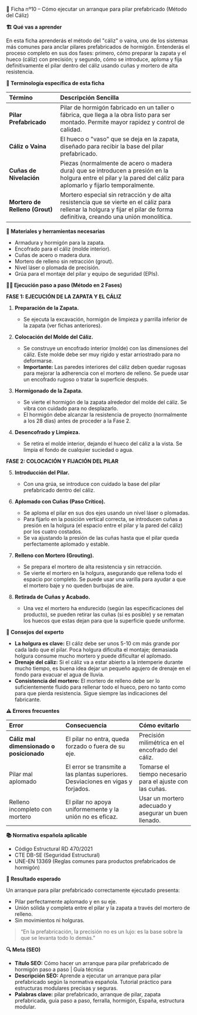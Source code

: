🧱 Ficha nº10 – Cómo ejecutar un arranque para pilar prefabricado (Método del Cáliz)

**🏗️ Qué vas a aprender**

En esta ficha aprenderás el método del "cáliz" o vaina, uno de los sistemas más comunes para anclar pilares prefabricados de hormigón. Entenderás el proceso completo en sus dos fases: primero, cómo preparar la zapata y el hueco (cáliz) con precisión; y segundo, cómo se introduce, aploma y fija definitivamente el pilar dentro del cáliz usando cuñas y mortero de alta resistencia.

**📖 Terminología específica de esta ficha**

| Término | Descripción Sencilla |
| :--- | :--- |
| **Pilar Prefabricado** | Pilar de hormigón fabricado en un taller o fábrica, que llega a la obra listo para ser montado. Permite mayor rapidez y control de calidad. |
| **Cáliz o Vaina** | El hueco o "vaso" que se deja en la zapata, diseñado para recibir la base del pilar prefabricado. |
| **Cuñas de Nivelación** | Piezas (normalmente de acero o madera dura) que se introducen a presión en la holgura entre el pilar y la pared del cáliz para aplomarlo y fijarlo temporalmente. |
| **Mortero de Relleno (Grout)** | Mortero especial sin retracción y de alta resistencia que se vierte en el cáliz para rellenar la holgura y fijar el pilar de forma definitiva, creando una unión monolítica. |

**🧱 Materiales y herramientas necesarias**

- Armadura y hormigón para la zapata.
- Encofrado para el cáliz (molde interior).
- Cuñas de acero o madera dura.
- Mortero de relleno sin retracción (grout).
- Nivel láser o plomada de precisión.
- Grúa para el montaje del pilar y equipo de seguridad (EPIs).

**👷‍♂️ Ejecución paso a paso (Método en 2 Fases)**

**FASE 1: EJECUCIÓN DE LA ZAPATA Y EL CÁLIZ**

1.  **Preparación de la Zapata.**
    - Se ejecuta la excavación, hormigón de limpieza y parrilla inferior de la zapata (ver fichas anteriores).

2.  **Colocación del Molde del Cáliz.**
    - Se construye un encofrado interior (molde) con las dimensiones del cáliz. Este molde debe ser muy rígido y estar arriostrado para no deformarse.
    - **Importante:** Las paredes interiores del cáliz deben quedar rugosas para mejorar la adherencia con el mortero de relleno. Se puede usar un encofrado rugoso o tratar la superficie después.

3.  **Hormigonado de la Zapata.**
    - Se vierte el hormigón de la zapata alrededor del molde del cáliz. Se vibra con cuidado para no desplazarlo.
    - El hormigón debe alcanzar la resistencia de proyecto (normalmente a los 28 días) antes de proceder a la Fase 2.

4.  **Desencofrado y Limpieza.**
    - Se retira el molde interior, dejando el hueco del cáliz a la vista. Se limpia el fondo de cualquier suciedad o agua.

**FASE 2: COLOCACIÓN Y FIJACIÓN DEL PILAR**

5.  **Introducción del Pilar.**
    - Con una grúa, se introduce con cuidado la base del pilar prefabricado dentro del cáliz.

6.  **Aplomado con Cuñas (Paso Crítico).**
    - Se aploma el pilar en sus dos ejes usando un nivel láser o plomadas.
    - Para fijarlo en la posición vertical correcta, se introducen cuñas a presión en la holgura (el espacio entre el pilar y la pared del cáliz) por los cuatro costados.
    - Se va ajustando la presión de las cuñas hasta que el pilar queda perfectamente aplomado y estable.

7.  **Relleno con Mortero (Grouting).**
    - Se prepara el mortero de alta resistencia y sin retracción.
    - Se vierte el mortero en la holgura, asegurando que rellena todo el espacio por completo. Se puede usar una varilla para ayudar a que el mortero baje y no queden burbujas de aire.

8.  **Retirada de Cuñas y Acabado.**
    - Una vez el mortero ha endurecido (según las especificaciones del producto), se pueden retirar las cuñas (si es posible) y se rematan los huecos que estas dejan para que la superficie quede uniforme.

**💬 Consejos del experto**

- **La holgura es clave:** El cáliz debe ser unos 5-10 cm más grande por cada lado que el pilar. Poca holgura dificulta el montaje; demasiada holgura consume mucho mortero y puede dificultar el aplomado.
- **Drenaje del cáliz:** Si el cáliz va a estar abierto a la intemperie durante mucho tiempo, es buena idea dejar un pequeño agujero de drenaje en el fondo para evacuar el agua de lluvia.
- **Consistencia del mortero:** El mortero de relleno debe ser lo suficientemente fluido para rellenar todo el hueco, pero no tanto como para que pierda resistencia. Sigue siempre las indicaciones del fabricante.

**⚠️ Errores frecuentes**

| Error | Consecuencia | Cómo evitarlo |
| :--- | :--- | :--- |
| **Cáliz mal dimensionado o posicionado** | El pilar no entra, queda forzado o fuera de su eje. | Precisión milimétrica en el encofrado del cáliz. |
| Pilar mal aplomado | El error se transmite a las plantas superiores. Desviaciones en vigas y forjados. | Tomarse el tiempo necesario para el ajuste con las cuñas. |
| Relleno incompleto con mortero | El pilar no apoya uniformemente y la unión no es eficaz. | Usar un mortero adecuado y asegurar un buen llenado. |

**📚 Normativa española aplicable**

- Código Estructural RD 470/2021
- CTE DB-SE (Seguridad Estructural)
- UNE-EN 13369 (Reglas comunes para productos prefabricados de hormigón)

**🎯 Resultado esperado**

Un arranque para pilar prefabricado correctamente ejecutado presenta:
- Pilar perfectamente aplomado y en su eje.
- Unión sólida y completa entre el pilar y la zapata a través del mortero de relleno.
- Sin movimientos ni holguras.

> “En la prefabricación, la precisión no es un lujo: es la base sobre la que se levanta todo lo demás.”

**🔍 Meta (SEO)**

- **Título SEO:** Cómo hacer un arranque para pilar prefabricado de hormigón paso a paso | Guía técnica
- **Descripción SEO:** Aprende a ejecutar un arranque para pilar prefabricado según la normativa española. Tutorial práctico para estructuras modulares precisas y seguras.
- **Palabras clave:** pilar prefabricado, arranque de pilar, zapata prefabricada, guía paso a paso, ferralla, hormigón, España, estructura modular.